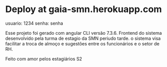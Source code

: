# Deploy at gaia-smn.herokuapp.com

usuario: 1234
senha: senha

Esse projeto foi gerado com angular CLI versão 7.3.6.
Frontend do sistema desenvolvido pela turma de estagio da SMN periudo tarde.
o sistema visa facilitar a troca de almoço e sugestões entre os funcionários e
o setor de RH.

Feito com amor pelos estagiários S2
